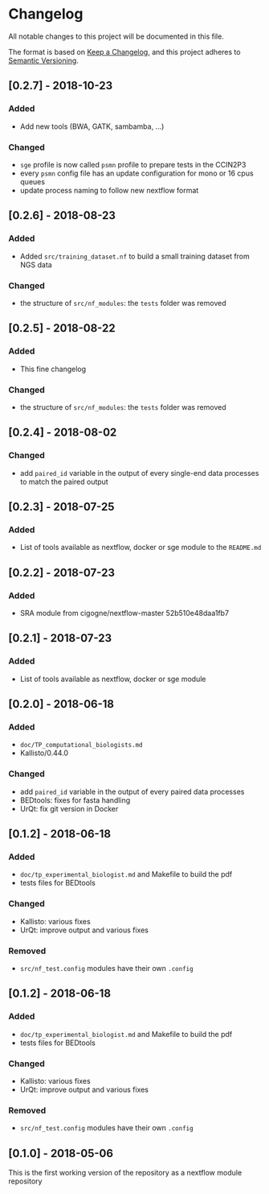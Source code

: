# Changelog
All notable changes to this project will be documented in this file.

The format is based on [Keep a Changelog](https://keepachangelog.com/en/1.0.0/),
and this project adheres to [Semantic Versioning](https://semver.org/spec/v2.0.0.html).

## [0.2.7] - 2018-10-23
### Added
- Add new tools (BWA, GATK, sambamba, ...)

### Changed
- `sge` profile is now called `psmn` profile to prepare tests in the CCIN2P3
- every `psmn` config file has an update configuration for mono or 16 cpus queues
- update process naming to follow new nextflow format

## [0.2.6] - 2018-08-23
### Added
- Added `src/training_dataset.nf` to build a small training dataset from NGS data

### Changed
- the structure of `src/nf_modules`: the `tests` folder was removed

## [0.2.5] - 2018-08-22
### Added
- This fine changelog

### Changed
- the structure of `src/nf_modules`: the `tests` folder was removed


## [0.2.4] - 2018-08-02
### Changed
- add `paired_id` variable in the output of every single-end data processes to match the paired output


## [0.2.3] - 2018-07-25
### Added
- List of tools available as nextflow, docker or sge module to the `README.md`


## [0.2.2] - 2018-07-23
### Added
- SRA module from cigogne/nextflow-master 52b510e48daa1fb7


## [0.2.1] - 2018-07-23
### Added
- List of tools available as nextflow, docker or sge module


## [0.2.0] - 2018-06-18
### Added
- `doc/TP_computational_biologists.md`
- Kallisto/0.44.0

### Changed
- add `paired_id` variable in the output of every paired data processes
- BEDtools: fixes for fasta handling
- UrQt: fix git version in Docker


## [0.1.2] - 2018-06-18
### Added
- `doc/tp_experimental_biologist.md` and Makefile to build the pdf
- tests files for BEDtools

### Changed
- Kallisto: various fixes
- UrQt: improve output and various fixes

### Removed
- `src/nf_test.config` modules have their own `.config`


## [0.1.2] - 2018-06-18
### Added
- `doc/tp_experimental_biologist.md` and Makefile to build the pdf
- tests files for BEDtools

### Changed
- Kallisto: various fixes
- UrQt: improve output and various fixes

### Removed
- `src/nf_test.config` modules have their own `.config`


## [0.1.0] - 2018-05-06
This is the first working version of the repository as a nextflow module repository

